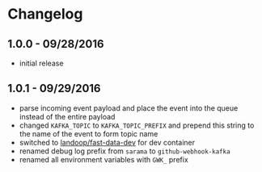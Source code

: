 # Changelog

## 1.0.0 - 09/28/2016

- initial release

## 1.0.1 - 09/29/2016

- parse incoming event payload and place the event into the queue instead of the entire payload
- changed `KAFKA_TOPIC` to `KAFKA_TOPIC_PREFIX` and prepend this string to the name of the event to form topic name
- switched to [landoop/fast-data-dev](https://hub.docker.com/r/landoop/fast-data-dev/) for dev container
- renamed debug log prefix from `sarama` to `github-webhook-kafka`
- renamed all environment variables with `GWK_` prefix
